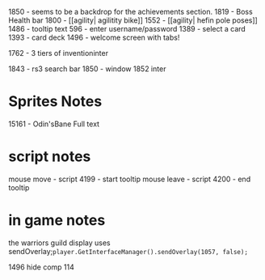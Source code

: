 1850 - seems to be a backdrop for the achievements section. 
1819 - Boss Health bar
1800 - [[agility| agilitity bike]]
1552 - [[agility| hefin pole poses]]
1486 - tooltip text
596 - enter username/password
1389 - select a card
1393 - card deck
1496 - welcome screen with tabs!

1762 - 3 tiers of inventioninter

1843 - rs3 search bar
1850 - window
	1852 inter
	
# Sprites Notes
15161 - Odin'sBane Full text

# script notes
mouse move - script 4199 - start tooltip
mouse leave - script 4200 - end tooltip


# in game notes
the warriors guild display uses sendOverlay;`player.GetInterfaceManager().sendOverlay(1057, false);`


1496
	hide comp 114